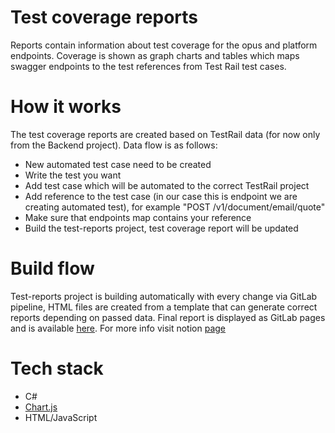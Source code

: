# Test coverage reports
Reports contain information about test coverage for the opus and platform endpoints. Coverage is shown as graph charts and tables which maps swagger endpoints to the test references from Test Rail test cases.

# How it works
The test coverage reports are created based on TestRail data (for now only from the Backend project). 
Data flow is as follows:
- New automated test case need to be created
- Write the test you want
- Add test case which will be automated to the correct TestRail project
- Add reference to the test case (in our case this is endpoint we are creating automated test), for example "POST /v1/document/email/quote"
- Make sure that endpoints map contains your reference
- Build the test-reports project, test coverage report will be updated

# Build flow
Test-reports project is building automatically with every change via GitLab pipeline, HTML files are created from a template that can generate correct reports depending on passed data.
Final report is displayed as GitLab pages and is available [here](https://aventus.gitlab.io/platform/test-reports/index.html).
For more info visit notion [page](https://www.notion.so/aventusplatform/Test-coverage-reports-9c1926903a844bb1ab48108b39e242f7)

# Tech stack
- C#
- [Chart.js](https://www.chartjs.org/)
- HTML/JavaScript
